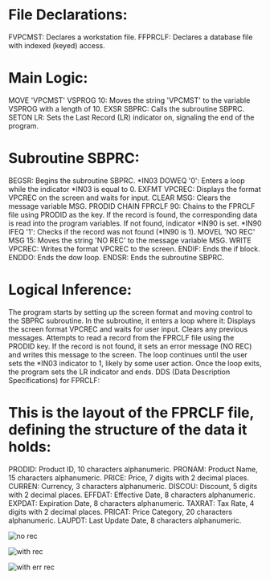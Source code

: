 # File Declarations:
FVPCMST: Declares a workstation file.
FFPRCLF: Declares a database file with indexed (keyed) access.

# Main Logic:
MOVE 'VPCMST' VSPROG 10: Moves the string 'VPCMST' to the variable VSPROG with a length of 10.
EXSR SBPRC: Calls the subroutine SBPRC.
SETON LR: Sets the Last Record (LR) indicator on, signaling the end of the program.

# Subroutine SBPRC:
BEGSR: Begins the subroutine SBPRC.
*IN03 DOWEQ '0': Enters a loop while the indicator *IN03 is equal to 0.
EXFMT VPCREC: Displays the format VPCREC on the screen and waits for input.
CLEAR MSG: Clears the message variable MSG.
PRODID CHAIN FPRCLF 90: Chains to the FPRCLF file using PRODID as the key. If the record is found, the corresponding data is read into the program variables. If not found, indicator *IN90 is set.
*IN90 IFEQ '1': Checks if the record was not found (*IN90 is 1).
MOVEL 'NO REC' MSG 15: Moves the string 'NO REC' to the message variable MSG.
WRITE VPCREC: Writes the format VPCREC to the screen.
ENDIF: Ends the if block.
ENDDO: Ends the dow loop.
ENDSR: Ends the subroutine SBPRC.

# Logical Inference:
The program starts by setting up the screen format and moving control to the SBPRC subroutine.
In the subroutine, it enters a loop where it:
Displays the screen format VPCREC and waits for user input.
Clears any previous messages.
Attempts to read a record from the FPRCLF file using the PRODID key.
If the record is not found, it sets an error message (NO REC) and writes this message to the screen.
The loop continues until the user sets the *IN03 indicator to 1, likely by some user action.
Once the loop exits, the program sets the LR indicator and ends.
DDS (Data Description Specifications) for FPRCLF:

# This is the layout of the FPRCLF file, defining the structure of the data it holds:
PRODID: Product ID, 10 characters alphanumeric.
PRONAM: Product Name, 15 characters alphanumeric.
PRICE: Price, 7 digits with 2 decimal places.
CURREN: Currency, 3 characters alphanumeric.
DISCOU: Discount, 5 digits with 2 decimal places.
EFFDAT: Effective Date, 8 characters alphanumeric.
EXPDAT: Expiration Date, 8 characters alphanumeric.
TAXRAT: Tax Rate, 4 digits with 2 decimal places.
PRICAT: Price Category, 20 characters alphanumeric.
LAUPDT: Last Update Date, 8 characters alphanumeric.

![no rec](https://github.com/user-attachments/assets/7de15ac1-fdc6-4d59-8890-706763457adc)

![with rec](https://github.com/user-attachments/assets/028b4343-9ece-44ed-9667-4eb393b4edfe)

![with err rec](https://github.com/user-attachments/assets/a1437e93-8d0e-48fa-a578-cc32cdd86cb8)
